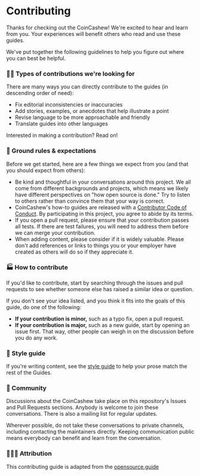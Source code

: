 # Contributing

Thanks for checking out the CoinCashew! We're excited to hear and learn from you. Your experiences will benefit others who read and use these guides.

We've put together the following guidelines to help you figure out where you can best be helpful.

### 👷‍♀️ Types of contributions we're looking for

There are many ways you can directly contribute to the guides (in descending order of need):

* Fix editorial inconsistencies or inaccuracies
* Add stories, examples, or anecdotes that help illustrate a point
* Revise language to be more approachable and friendly
* Translate guides into other languages

Interested in making a contribution? Read on!

### :triangular_ruler: Ground rules & expectations

Before we get started, here are a few things we expect from you (and that you should expect from others):

* Be kind and thoughtful in your conversations around this project. We all come from different backgrounds and projects, which means we likely have different perspectives on "how open source is done." Try to listen to others rather than convince them that your way is correct.
* CoinCashew's how-to guides are released with a [Contributor Code of Conduct](contributor-covenant-code-of-conduct.md). By participating in this project, you agree to abide by its terms.
* If you open a pull request, please ensure that your contribution passes all tests. If there are test failures, you will need to address them before we can merge your contribution.
* When adding content, please consider if it is widely valuable. Please don't add references or links to things you or your employer have created as others will do so if they appreciate it.

### :factory: How to contribute

If you'd like to contribute, start by searching through the issues and pull requests to see whether someone else has raised a similar idea or question.

If you don't see your idea listed, and you think it fits into the goals of this guide, do one of the following:

* **If your contribution is minor,** such as a typo fix, open a pull request.
* **If your contribution is major,** such as a new guide, start by opening an issue first. That way, other people can weigh in on the discussion before you do any work.

### :straight_ruler: Style guide

If you're writing content, see the [style guide](style-guide.md) to help your prose match the rest of the Guides.

### 🏡 Community

Discussions about the CoinCashew take place on this repository's Issues and Pull Requests sections. Anybody is welcome to join these conversations. There is also a mailing list for regular updates.

Wherever possible, do not take these conversations to private channels, including contacting the maintainers directly. Keeping communication public means everybody can benefit and learn from the conversation.

### :family_man_boy_boy: Attribution

This contributing guide is adapted from the [opensource.guide](https://github.com/github/opensource.guide)
